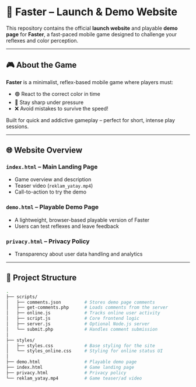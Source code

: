 # 🚀 Faster – Launch & Demo Website

This repository contains the official **launch website** and playable **demo page** for **Faster**, a fast-paced mobile game designed to challenge your reflexes and color perception.

---

## 🎮 About the Game

**Faster** is a minimalist, reflex-based mobile game where players must:
- 🟢 React to the correct color in time
- 🧠 Stay sharp under pressure
- ❌ Avoid mistakes to survive the speed!

Built for quick and addictive gameplay – perfect for short, intense play sessions.

---

## 🌐 Website Overview

### `index.html` – Main Landing Page
- Game overview and description
- Teaser video (`reklam_yatay.mp4`)
- Call-to-action to try the demo

### `demo.html` – Playable Demo Page
- A lightweight, browser-based playable version of Faster
- Users can test reflexes and leave feedback

### `privacy.html` – Privacy Policy
- Transparency about user data handling and analytics

---

## 📁 Project Structure

```bash
.
├── scripts/
│   ├── comments.json         # Stores demo page comments
│   ├── get-comments.php      # Loads comments from the server
│   ├── online.js             # Tracks online user activity
│   ├── script.js             # Core frontend logic
│   ├── server.js             # Optional Node.js server
│   └── submit.php            # Handles comment submission
│
├── styles/
│   ├── styles.css            # Base styling for the site
│   └── styles_online.css     # Styling for online status UI
│
├── demo.html                 # Playable demo page
├── index.html                # Game landing page
├── privacy.html              # Privacy policy
└── reklam_yatay.mp4          # Game teaser/ad video
